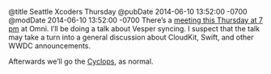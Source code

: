 @title Seattle Xcoders Thursday
@pubDate 2014-06-10 13:52:00 -0700
@modDate 2014-06-10 13:52:00 -0700
There’s a [meeting this Thursday at 7 pm](http://seattlexcoders.org/) at Omni. I’ll be doing a talk about Vesper syncing. I suspect that the talk may take a turn into a general discussion about CloudKit, Swift, and other WWDC announcements.

Afterwards we’ll go the [Cyclops](http://www.cyclopsseattle.com/), as normal.
